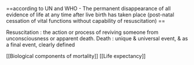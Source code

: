 ==according to UN and WHO - The permanent disappearance of all evidence of life at any time after live birth has taken place (post-natal cessation of vital functions without capability of resuscitation) ==

Resuscitation : the action or process of reviving someone from unconsciousness or apparent death.
Death : unique & universal event, & as a final event, clearly defined

[[Biological components of mortality]]
[[Life expectancy]]
